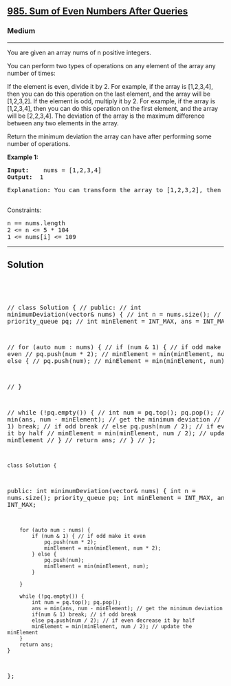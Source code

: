 
<h2><a href="https://leetcode.com/problems/minimize-deviation-in-array/description/">985. Sum of Even Numbers After Queries</a></h2>
<h3>Medium</h3>
<hr>
<div><p>
 You are given an array nums of n positive integers.

You can perform two types of operations on any element of the array any number of times:

If the element is even, divide it by 2.
For example, if the array is [1,2,3,4], then you can do this operation on the last element, and the array will be [1,2,3,2].
If the element is odd, multiply it by 2.
For example, if the array is [1,2,3,4], then you can do this operation on the first element, and the array will be [2,2,3,4].
The deviation of the array is the maximum difference between any two elements in the array.

Return the minimum deviation the array can have after performing some number of operations.
</p>


<p><strong>Example 1:</strong></p>
<pre><strong>Input:</strong>    nums = [1,2,3,4]
<strong>Output:</strong>  1
</pre>
<pre>
Explanation: You can transform the array to [1,2,3,2], then to [2,2,3,2], then the deviation will be 3 - 2 = 1.
  </pre>
  


Constraints:
<pre>
n == nums.length
2 <= n <= 5 * 104
1 <= nums[i] <= 109
</pre>
<hr>
 <h2><strong><b>Solution</b></strong></h2>
 <br>
 <pre>
    
//     class Solution {
// public:
//     int minimumDeviation(vector<int>& nums) {
//         int n = nums.size();
//         priority_queue<int> pq;
//         int minElement = INT_MAX, ans = INT_MAX;
        
//         for (auto num : nums) {
//             if (num & 1) { // if odd make it even
//                 pq.push(num * 2);
//                 minElement = min(minElement, num * 2);
//             } else {
//                 pq.push(num);
//                 minElement = min(minElement, num);
//             }
            
//         }
        
//         while (!pq.empty()) {
//             int num = pq.top(); pq.pop();
//             ans = min(ans, num - minElement); // get the minimum deviation
//             if(num & 1) break; // if odd break
//             else pq.push(num / 2); // if even decrease it by half
//             minElement = min(minElement, num / 2); // update the minElement
//         }
//         return ans;
//     }
// };

    class Solution {
public:
    int minimumDeviation(vector<int>& nums) {
        int n = nums.size();
        priority_queue<int> pq;
        int minElement = INT_MAX, ans = INT_MAX;
        
        for (auto num : nums) {
            if (num & 1) { // if odd make it even
                pq.push(num * 2);
                minElement = min(minElement, num * 2);
            } else {
                pq.push(num);
                minElement = min(minElement, num);
            }
            
        }
        
        while (!pq.empty()) {
            int num = pq.top(); pq.pop();
            ans = min(ans, num - minElement); // get the minimum deviation
            if(num & 1) break; // if odd break
            else pq.push(num / 2); // if even decrease it by half
            minElement = min(minElement, num / 2); // update the minElement
        }
        return ans;
    }
};  
 </pre>

